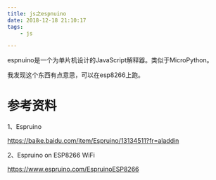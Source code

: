 ```yaml
---
title: js之espnuino
date: 2018-12-18 21:10:17
tags:
	- js

---
```




espnuino是一个为单片机设计的JavaScript解释器。类似于MicroPython。

我发现这个东西有点意思，可以在esp8266上跑。



# 参考资料

1、Espruino 

https://baike.baidu.com/item/Espruino/13134511?fr=aladdin

2、Espruino on ESP8266 WiFi

https://www.espruino.com/EspruinoESP8266